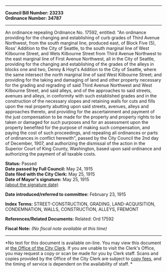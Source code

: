 * * * * *  
  
**Council Bill Number: [](#h0)[](#h2)23233**   
**Ordinance Number: 34787**  
  
* * * * *  
  
An ordinance repealing Ordinance No. 17592, entitled: "An ordinance providing for the changing and establishing of curb grades of Third Avenue Northwest, from the south marginal line, produced east, of Block Five (5), Ross' Addition to the City of Seattle, to the south marginal line of West Kilbourne Street, and Wets Kilbourne Street from Third Avenue Northwest to the east marginal line of First Avenue Northwest, all in the City of Seattle, providing for the changing and establishing of the grades of the alleys in blocks one and two, Denny & Hoyt's Addition to the City of Seattle, where the same intersect the north marginal line of said West Kilbourne Street; and providing for the taking and damaging of land and other property necessary for the grading and regrading of said Third Avenue Northwest and West Kilbourne Street, and said alleys, and of the approaches to said streets, avenues and alleys, in conformity with such established grades and in the construction of the necessary slopes and retaining walls for cuts and fills upon the real property abutting upon said streets, avenues, alleys and approaches thereto, and providing for the ascertainment and payment of the just compensation to be made for the property and property rights to be taken or damaged for such purposes and for an assessment upon the property benefited for the purpose of making such compensation, and paying the cost of such proceedings, and repealing all ordinances or parts of ordinances in conflict herewith", passed by the City Council the 2nd day of December, 1907, and authorizing the dismissal of the action in the Superior Court of King County, Washington, based upon said ordinance and authorizing the payment of all taxable costs.  
  
**Status:** Passed   
**Date passed by Full Council:** May 24, 1915   
**Date filed with the City Clerk:** May 25, 1915   
**Date of Mayor's signature:** May 25, 1915   
[(about the signature date)](/~public/approvaldate.htm)   
  
  
**Date introduced/referred to committee:** February 23, 1915   
  
**Index Terms:** STREET-CONSTRUCTION, GRADING, LAND-ACQUISITION, CONDEMNATION, WALLS, CONSTRUCTION, ALLEYS, FREMONT  
  
**References/Related Documents:** Related: Ord 17592  
  
**Fiscal Note:** *(No fiscal note available at this time)*  
  
* * * * *  
  
*No text for this document is available on-line. You may view this document at [the Office of the City Clerk](http://www.seattle.gov/leg/clerk/contactUs.htm). If you are unable to visit the Clerk's Office, you may request a copy or scan be made for you by Clerk staff. Scans and copies provided by the Office of the City Clerk are subject to [copy fees](http://clerk.seattle.gov/~public/clerkfees.htm), and the timing of service is dependent on the availability of staff. *  
  
  
